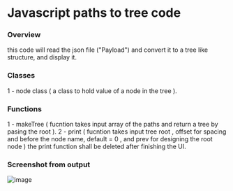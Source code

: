 # Javascript paths to tree code 

### Overview

this code will read the json file ("Payload") and convert it to a tree like structure, and display it.


### Classes

1 - node class ( a class to hold value of a node in the tree ).

### Functions 

1 - makeTree ( fucntion takes input  array of the paths and return a tree by pasing the root ). 
2 - print ( fucntion takes input  tree root , offset for spacing and before the node  name, default = 0 ,  and prev for designing the root node ) the print function shall be deleted after finishing the UI.

### Screenshot from output 
![image](https://user-images.githubusercontent.com/109518544/190654485-28eafaf1-6a0a-4229-a001-9ac0615cd203.png)
 
